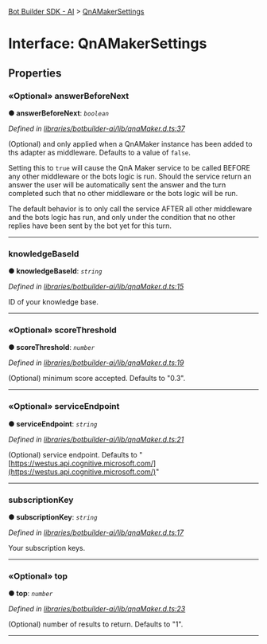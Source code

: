 [Bot Builder SDK - AI](../README.md) > [QnAMakerSettings](../interfaces/botbuilder_ai.qnamakersettings.md)



# Interface: QnAMakerSettings


## Properties
<a id="answerbeforenext"></a>

### «Optional» answerBeforeNext

**●  answerBeforeNext**:  *`boolean`* 

*Defined in [libraries/botbuilder-ai/lib/qnaMaker.d.ts:37](https://github.com/Microsoft/botbuilder-js/blob/68b6da0/libraries/botbuilder-ai/lib/qnaMaker.d.ts#L37)*



(Optional) and only applied when a QnAMaker instance has been added to ths adapter as middleware. Defaults to a value of `false`.

Setting this to `true` will cause the QnA Maker service to be called BEFORE any other middleware or the bots logic is run. Should the service return an answer the user will be automatically sent the answer and the turn completed such that no other middleware or the bots logic will be run.

The default behavior is to only call the service AFTER all other middleware and the bots logic has run, and only under the condition that no other replies have been sent by the bot yet for this turn.




___

<a id="knowledgebaseid"></a>

###  knowledgeBaseId

**●  knowledgeBaseId**:  *`string`* 

*Defined in [libraries/botbuilder-ai/lib/qnaMaker.d.ts:15](https://github.com/Microsoft/botbuilder-js/blob/68b6da0/libraries/botbuilder-ai/lib/qnaMaker.d.ts#L15)*



ID of your knowledge base.




___

<a id="scorethreshold"></a>

### «Optional» scoreThreshold

**●  scoreThreshold**:  *`number`* 

*Defined in [libraries/botbuilder-ai/lib/qnaMaker.d.ts:19](https://github.com/Microsoft/botbuilder-js/blob/68b6da0/libraries/botbuilder-ai/lib/qnaMaker.d.ts#L19)*



(Optional) minimum score accepted. Defaults to "0.3".




___

<a id="serviceendpoint"></a>

### «Optional» serviceEndpoint

**●  serviceEndpoint**:  *`string`* 

*Defined in [libraries/botbuilder-ai/lib/qnaMaker.d.ts:21](https://github.com/Microsoft/botbuilder-js/blob/68b6da0/libraries/botbuilder-ai/lib/qnaMaker.d.ts#L21)*



(Optional) service endpoint. Defaults to "[https://westus.api.cognitive.microsoft.com/](https://westus.api.cognitive.microsoft.com/)"




___

<a id="subscriptionkey"></a>

###  subscriptionKey

**●  subscriptionKey**:  *`string`* 

*Defined in [libraries/botbuilder-ai/lib/qnaMaker.d.ts:17](https://github.com/Microsoft/botbuilder-js/blob/68b6da0/libraries/botbuilder-ai/lib/qnaMaker.d.ts#L17)*



Your subscription keys.




___

<a id="top"></a>

### «Optional» top

**●  top**:  *`number`* 

*Defined in [libraries/botbuilder-ai/lib/qnaMaker.d.ts:23](https://github.com/Microsoft/botbuilder-js/blob/68b6da0/libraries/botbuilder-ai/lib/qnaMaker.d.ts#L23)*



(Optional) number of results to return. Defaults to "1".




___


